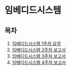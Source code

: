 # 임베디드시스템
## 목차
1. [임베디드시스템 1주차 요약](https://github.com/nalynn0517/Embedded_System/wiki/Embedded_System_1)
2. [임베디드시스템 2주차 보고서](https://github.com/nalynn0517/Embedded_System/wiki/Embedded_System_2)
3. [임베디드시스템 3주차 보고서](https://github.com/nalynn0517/Embedded_System/wiki/Embedded_System_3)
4. [임베디드시스템 4주차 보고서](https://github.com/nalynn0517/Embedded_System/wiki/Embedded_System_4)
